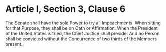 # Article I, Section 3, Clause 6

The Senate shall have the sole Power to try all Impeachments. When sitting
for that Purpose, they shall be on Oath or Affirmation. When the President
of the United States is tried, the Chief Justice shall preside: And no
Person shall be convicted without the Concurrence of two thirds of the
Members present.
